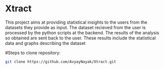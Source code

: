 # Xtract
This project aims at providing statistical insights to the users from the datasets they provide as input.
The dataset recieved from the user is processed by the python scripts at the backend.
The results of the analysis so obtained are sent back to the user.
These results include the statistical data and graphs describing the dataset

#Steps to clone repository:
```bash
git clone https://github.com/AvyayNayak/Xtract.git
```
